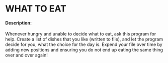 # WHAT TO EAT

#### Description:
Whenever hungry and unable to decide what to eat, ask this program for help.
Create a list of dishes that you like (written to file), and let the program decide for you, what the choice for the day is.
Expend your file over time by adding new positions and ensuring you do not end up eating the same thing over and over again!
